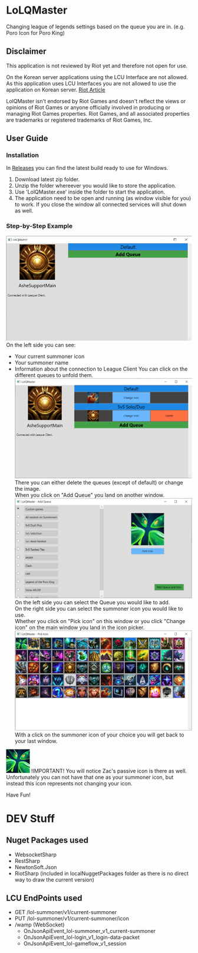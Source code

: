 # LoLQMaster
Changing league of legends settings based on the queue you are in. (e.g. Poro Icon for Poro King)

## Disclaimer
This application is not reviewed by Riot yet and therefore not open for use.  
  
On the Korean server applications using the LCU Interface are not allowed. As this application uses LCU Interfaces you are not allowed to use the application on Korean server. [Riot Article](https://www.riotgames.com/en/DevRel/changes-to-the-lcu-api-policy)
  
LolQMaster isn't endorsed by Riot Games and doesn't reflect the views or opinions of Riot Games or anyone officially involved in producing or managing Riot Games properties. Riot Games, and all associated properties are trademarks or registered trademarks of Riot Games, Inc.

## User Guide

### Installation
In [Releases](https://github.com/xXLaokoonXx/LoLQMaster/releases "LolQMaster/Releases") you can find the latest build ready to use for Windows.
1. Download latest zip folder.
2. Unzip the folder whereever you would like to store the application.
3. Use 'LolQMaster.exe' inside the folder to start the application.
4. The application need to be open and running (as window visible for you) to work. If you close the window all connected services will shut down as well.

### Step-by-Step Example
![Main Window](https://github.com/xXLaokoonXx/LoLQMaster/blob/master/images/UI_MainWindow.png?raw=true "Main Window")
On the left side you can see:
- Your current summoner icon
- Your summoner name
- Information about the connection to League Client
You can click on the different queues to unfold them.
![Main Window - Extended View](https://github.com/xXLaokoonXx/LoLQMaster/blob/master/images/UI_MainWindow_extendedView.png?raw=true "Main Window - Extended View")
There you can either delete the queues (except of default) or change the image.  
When you click on "Add Queue" you land on another window.
![Add Queue](https://github.com/xXLaokoonXx/LoLQMaster/blob/master/images/UI_AddQueueWindow.png?raw=true "Add Queue")
On the left side you can select the Queue you would like to add.  
On the right side you can select the summoner icon you would like to use.  
Whether you click on "Pick icon" on this window or you click "Change icon" on the main window you land in the icon picker.
![Icon Picker](https://github.com/xXLaokoonXx/LoLQMaster/blob/master/images/UI_IconPicker.png?raw=true "Icon Picker")
With a click on the summoner icon of your choice you will get back to your last window.  
  
  
![Zac Passive](https://github.com/xXLaokoonXx/LoLQMaster/blob/master/images/ZacPassive.png?raw=true "Zac Passive")
!IMPORTANT! You will notice Zac's passive icon is there as well. Unfortunately you can not have that one as your summoner icon, but instead this icon represents not changing your icon.
  
  
Have Fun!

# DEV Stuff
## Nuget Packages used
- WebsocketSharp
- RestSharp
- NewtonSoft.Json
- RiotSharp (included in localNuggetPackages folder as there is no direct way to draw the current version)
## LCU EndPoints used
- GET /lol-summoner/v1/current-summoner
- PUT /lol-summoner/v1/current-summoner/icon
- /wamp (WebSocket)
  - OnJsonApiEvent_lol-summoner_v1_current-summoner
  - OnJsonApiEvent_lol-login_v1_login-data-packet
  - OnJsonApiEvent_lol-gameflow_v1_session
